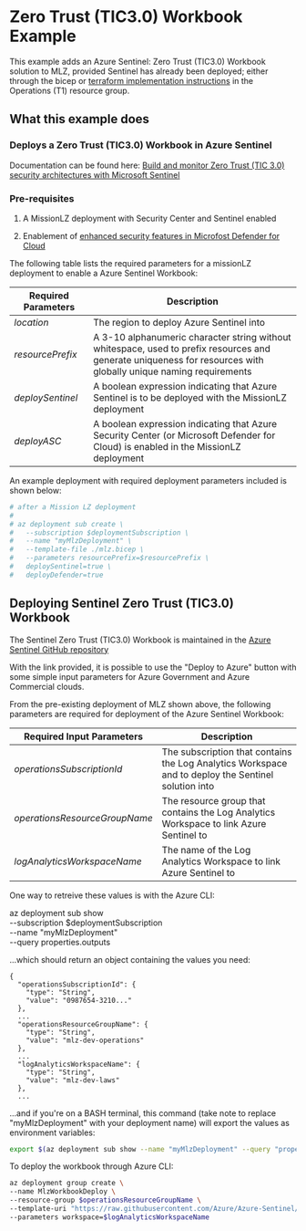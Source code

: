 # Zero Trust (TIC3.0) Workbook Example

This example adds an Azure Sentinel: Zero Trust (TIC3.0) Workbook solution to MLZ, provided Sentinel has already been deployed; either through the bicep or [terraform implementation instructions](../sentinel/README.md) in the Operations (T1) resource group.

## What this example does

### Deploys a Zero Trust (TIC3.0) Workbook in Azure Sentinel

Documentation can be found here: [Build and monitor Zero Trust (TIC 3.0) security architectures with Microsoft Sentinel](https://docs.microsoft.com/en-us/security/zero-trust/integrate/sentinel-solution)

### Pre-requisites

1. A MissionLZ deployment with Security Center and Sentinel enabled

2. Enablement of [enhanced security features in Microfost Defender for Cloud](https://docs.microsoft.com/en-us/azure/defender-for-cloud/enable-enhanced-security)

The following table lists the required parameters for a missionLZ deployment to enable a Azure Sentinel Workbook:

Required Parameters | Description
------------------- | -----------
_location_ | The region to deploy Azure Sentinel into
_resourcePrefix_ | A 3-10 alphanumeric character string without whitespace, used to prefix resources and generate uniqueness for resources with globally unique naming requirements
_deploySentinel_ | A boolean expression indicating that Azure Sentinel is to be deployed with the MissionLZ deployment
_deployASC_ | A boolean expression indicating that Azure Security Center (or Microsoft Defender for Cloud) is enabled in the MissionLZ deployment

An example deployment with required deployment parameters included is shown below:

```bash
# after a Mission LZ deployment
#
# az deployment sub create \
#   --subscription $deploymentSubscription \
#   --name "myMlzDeployment" \
#   --template-file ./mlz.bicep \
#   --parameters resourcePrefix=$resourcePrefix \
#   deploySentinel=true \
#   deployDefender=true
```

## Deploying Sentinel Zero Trust (TIC3.0) Workbook

The Sentinel Zero Trust (TIC3.0) Workbook is maintained in the [Azure Sentinel GitHub repository](https://github.com/Azure/Azure-Sentinel/blob/master/Solutions/ZeroTrust(TIC3.0)/readme.md)

With the link provided, it is possible to use the "Deploy to Azure" button with some simple input parameters for Azure Government and Azure Commercial clouds.

From the pre-existing deployment of MLZ shown above, the following parameters are required for deployment of the Azure Sentinel Workbook:

 Required Input Parameters | Description
---------------------------|------------
_operationsSubscriptionId_ | The subscription that contains the Log Analytics Workspace and to deploy the Sentinel solution into
_operationsResourceGroupName_ | The resource group that contains the Log Analytics Workspace to link Azure Sentinel to
_logAnalyticsWorkspaceName_ | The name of the Log Analytics Workspace to link Azure Sentinel to

One way to retreive these values is with the Azure CLI:

az deployment sub show \
  --subscription $deploymentSubscription \
  --name "myMlzDeployment" \
  --query properties.outputs

...which should return an object containing the values you need:

```plaintext
{
  "operationsSubscriptionId": {
    "type": "String",
    "value": "0987654-3210..."
  },
  ...
  "operationsResourceGroupName": {
    "type": "String",
    "value": "mlz-dev-operations"
  },
  ...
  "logAnalyticsWorkspaceName": {
    "type": "String",
    "value": "mlz-dev-laws"
  },
  ...
```

...and if you're on a BASH terminal, this command (take note to replace "myMlzDeployment" with your deployment name) will export the values as environment variables:

```bash
export $(az deployment sub show --name "myMlzDeployment" --query "properties.outputs.{ args: [ join('', ['operationsResourceGroupName=', operationsResourceGroupName.value]), join('', ['logAnalyticsWorkspaceName=', logAnalyticsWorkspaceName.value])] }.args" --out tsv | xargs)
```

To deploy the workbook through Azure CLI:

```bash
az deployment group create \
--name MlzWorkbookDeploy \
--resource-group $operationsResourceGroupName \
--template-uri "https://raw.githubusercontent.com/Azure/Azure-Sentinel/master/Solutions/ZeroTrust(TIC3.0)/Package/mainTemplate.json" \
--parameters workspace=$logAnalyticsWorkspaceName
```
